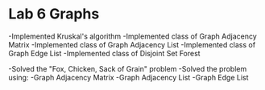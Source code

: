 # Lab 6 Graphs

-Implemented Kruskal's algorithm
  -Implemented class of Graph Adjacency Matrix
  -Implemented class of Graph Adjacency List
  -Implemented class of Graph Edge List
  -Implemented class of Disjoint Set Forest
  
-Solved the "Fox, Chicken, Sack of Grain" problem
  -Solved the problem using:
    -Graph Adjacency Matrix
    -Graph Adjacency List
    -Graph Edge List
